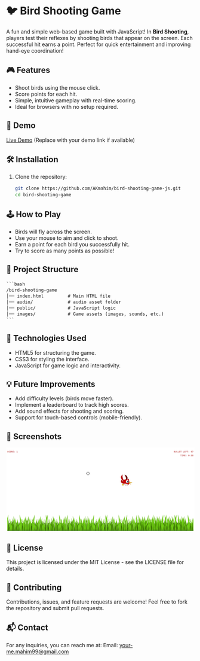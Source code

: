 # 🐦 Bird Shooting Game

A fun and simple web-based game built with JavaScript! In **Bird Shooting**, players test their reflexes by shooting birds that appear on the screen. Each successful hit earns a point. Perfect for quick entertainment and improving hand-eye coordination!

## 🎮 Features
- Shoot birds using the mouse click.
- Score points for each hit.
- Simple, intuitive gameplay with real-time scoring.
- Ideal for browsers with no setup required.

## 🚀 Demo  
[Live Demo](https://akmahim.github.io/bird-shooting-game-js) (Replace with your demo link if available)

## 🛠️ Installation
1. Clone the repository:  
   ```bash
   git clone https://github.com/AKmahim/bird-shooting-game-js.git
   cd bird-shooting-game
   ```

## 🕹️ How to Play
- Birds will fly across the screen.
- Use your mouse to aim and click to shoot.
- Earn a point for each bird you successfully hit.
- Try to score as many points as possible!

## 📂 Project Structure
    ```bash
    /bird-shooting-game
    │── index.html         # Main HTML file
    │── audio/             # audio asset folder
    │── public/            # JavaScript logic
    │── images/            # Game assets (images, sounds, etc.)
    ```

## 🔧 Technologies Used
- HTML5 for structuring the game.
- CSS3 for styling the interface.
- JavaScript for game logic and interactivity.

## 💡 Future Improvements
- Add difficulty levels (birds move faster).
- Implement a leaderboard to track high scores.
- Add sound effects for shooting and scoring.
- Support for touch-based controls (mobile-friendly).

## 📸 Screenshots
<img src="./ss.png">

## 📝 License
This project is licensed under the MIT License - see the LICENSE file for details.

## 🤝 Contributing
Contributions, issues, and feature requests are welcome!
Feel free to fork the repository and submit pull requests.

## 📬 Contact
For any inquiries, you can reach me at:
Email: your-me.mahim99@gmail.com
